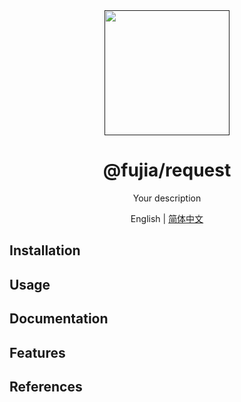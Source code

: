 <div align="center">
  <a href="" target="_blank">
    <img alt="" width="200" src=""/>
  </a>
</div>

<div align="center">
  <h1>@fujia/request</h1>
</div>

<div align="center">

Your description

</div>

<div align="center">

English | [简体中文](./README.zh-CN.md)

</div>


## Installation


## Usage


## Documentation


## Features


## References

